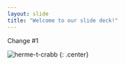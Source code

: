 ```yaml
---
layout: slide
title: "Welcome to our slide deck!"
---
```


Change #1

![herme-t-crabb](https://octodex.github.com/images/herme-t-crabb.png)
{: .center}
